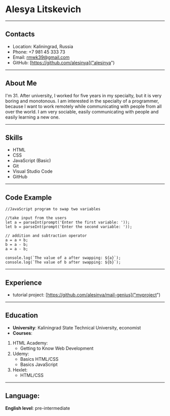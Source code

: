# Alesya Litskevich
----
## Contacts
* Location: Kaliningrad, Russia
* Phone: +7 981 45 333 73
* Email: rmwk39@gmail.com
* GitHub: [https://github.com/alesinya]("alesinya")
----
## About Me
 I'm 31. After university, I worked for five years in my specialty, but it is very boring and monotonous. I am interested in the specialty of a programmer, because I want to work remotely while communicating with people from all over the world. I am very sociable, easily communicating with people and easily learning a new one.

----
## Skills
* HTML
* CSS
* JavaScript (Basic)
* Git
* Visual Studio Code
* GitHub
----
## Code Example
```
//JavaScript program to swap two variables

//take input from the users
let a = parseInt(prompt('Enter the first variable: '));
let b = parseInt(prompt('Enter the second variable: '));

// addition and subtraction operator
a = a + b;
b = a - b;
a = a - b;

console.log(`The value of a after swapping: ${a}`);
console.log(`The value of b after swapping: ${b}`);

```
----
## Experience
* tutorial project: [https://github.com/alesinya/mail-genius]("myproject")
----
## Education
* **University**: Kaliningrad State Technical University, economist
* **Courses**:
1. HTML Academy: 
    - Getting to Know Web Development
2. Udemy:
    - Basics HTML/CSS
    - Basics JavaScript
3. Hexlet:
    - HTML/CSS
----
## Language:
**English level**: pre-intermediate